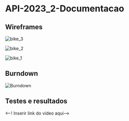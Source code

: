 # API-2023_2-Documentacao


## Wireframes
 
![bike_3](https://github.com/Our-time-Fatec/API-2023_2-Documentacao/assets/93159431/64808b37-9c2c-4370-927b-e8ed64b27a28)

![bike_2](https://github.com/Our-time-Fatec/API-2023_2-Documentacao/assets/93159431/c6af4800-1e42-4d41-b207-6224426ef1d2)

![bike_1](https://github.com/Our-time-Fatec/API-2023_2-Documentacao/assets/93159431/41205edd-ddb9-4a99-8603-dadd2b140f7d)


## Burndown

![Burndown](https://github.com/Our-time-Fatec/API-2023_2-Documentacao/assets/93159431/abd74570-6472-4faf-bdc0-91a4dab66e3a)


## Testes e resultados 

<--! Inserir link do vídeo aqui-->
